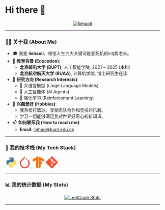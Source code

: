 # Hi there 👋

<p align="center">
  <a href="https://github.com/liehaoli">
    <img src="https://komarev.com/ghpvc/?username=liehaoli&label=Profile%20views&color=0e75b6&style=flat" alt="liehaoli" />
  </a>
</p>

---

### 👨‍💻 关于我 (About Me)

- 🎓 我是 **liehaoli**，相信人生三大关键词是爱死机的intj紫老头。
- 🏫 **教育背景 (Education)**:
  - **北京邮电大学 (BUPT)**, 人工智能学院, 2021 ~ 2025 (本科)
  - **北京航空航天大学 (BUAA)**, 计算机学院, 博士研究生在读
- 🔭 **研究方向 (Research Interests)**:
  - 🤖 大语言模型 (Large Language Models)
  - 🧠 人工智能体 (AI Agents)
  - 🚀 强化学习 (Reinforcement Learning)
- 🏀 **兴趣爱好 (Hobbies)**:
  - 我热爱打篮球，享受团队合作和竞技的乐趣。
  - 学习一切能够满足我对世界好奇心的新知识。
- 📫 **如何联系我 (How to reach me)**:
  - **Email**: [liehao@bupt.edu.cn](mailto:liehao@bupt.edu.cn)

---

### 🚀 我的技术栈 (My Tech Stack)

<p align="left">
  <a href="https://www.python.org" target="_blank"> <img src="https://raw.githubusercontent.com/devicons/devicon/master/icons/python/python-original.svg" alt="python" width="40" height="40"/> </a>
  <a href="https://pytorch.org/" target="_blank"> <img src="https://raw.githubusercontent.com/devicons/devicon/master/icons/pytorch/pytorch-original.svg" alt="pytorch" width="40" height="40"/> </a>
  <a href="https://www.tensorflow.org" target="_blank"> <img src="https://raw.githubusercontent.com/devicons/devicon/master/icons/tensorflow/tensorflow-original.svg" alt="tensorflow" width="40" height="40"/> </a>
  <a href="https://git-scm.com/" target="_blank"> <img src="https://raw.githubusercontent.com/devicons/devicon/master/icons/git/git-original.svg" alt="git" width="40" height="40"/> </a>
</p>

---

### 📊 我的统计数据 (My Stats)

<p align="center">
  <a href="https://leetcode.cn/u/tutu-54/">
    <img src="https://leetcard.jacoblin.cool/tutu-54?theme=dark&cn=true&ext=heatmap" alt="LeetCode Stats" />
  </a>
</p>

---
